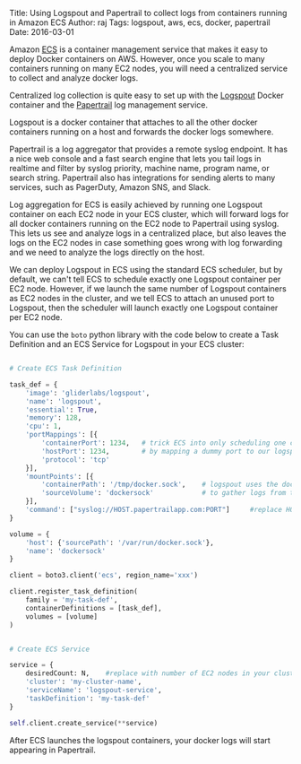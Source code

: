 Title:  Using Logspout and Papertrail to collect logs from containers running in Amazon ECS
Author: raj
Tags:   logspout, aws, ecs, docker, papertrail
Date:   2016-03-01


Amazon [ECS](https://aws.amazon.com/ecs/) is a container management service that makes it
easy to deploy Docker containers on AWS. However, once you scale to many containers running
on many EC2 nodes, you will need a centralized service to collect and analyze docker logs.

Centralized log collection is quite easy to set up with the [Logspout](https://github.com/gliderlabs/logspout)
Docker container and the [Papertrail](https://papertrailapp.com) log management service.

Logspout is a docker container that attaches to all the other docker containers running
on a host and forwards the docker logs somewhere.

Papertrail is a log aggregator that provides a remote syslog endpoint. It has a nice
web console and a fast search engine that lets you tail logs in realtime and
filter by syslog priority, machine name, program name, or search string.
Papertrail also has integrations for sending alerts to many services, such as PagerDuty,
Amazon SNS, and Slack.

Log aggregation for ECS is easily achieved by running one Logspout container on
each EC2 node in your ECS cluster, which will forward logs for all docker containers
running on the EC2 node to Papertrail using syslog. This lets us see and analyze
logs in a centralized place, but also leaves the logs on the EC2 nodes in case
something goes wrong with log forwarding and we need to analyze the logs
directly on the host.

We can deploy Logspout in ECS using the standard ECS scheduler, but by default, we can't
tell ECS to schedule exactly one Logspout container per EC2 node. However, if we launch
the same number of Logspout containers as EC2 nodes in the cluster, and we tell ECS to
attach an unused port to Logspout, then the scheduler will launch exactly one Logspout
container per EC2 node.

You can use the `boto` python library with the code below to create a Task Definition and
an ECS Service for Logspout in your ECS cluster:

```python

# Create ECS Task Definition

task_def = {
    'image': 'gliderlabs/logspout',
    'name': 'logspout',
    'essential': True,
    'memory': 128,
    'cpu': 1,
    'portMappings': [{
        'containerPort': 1234,   # trick ECS into only scheduling one container per node
        'hostPort': 1234,        # by mapping a dummy port to our logspout container
        'protocol': 'tcp'
    }],
    'mountPoints': [{
        'containerPath': '/tmp/docker.sock',    # logspout uses the docker unix socket
        'sourceVolume': 'dockersock'            # to gather logs from the other containers
    }],
    'command': ["syslog://HOST.papertrailapp.com:PORT"]     #replace HOST and PORT with your account's config
}

volume = {
    'host': {'sourcePath': '/var/run/docker.sock'},
    'name': 'dockersock'
}

client = boto3.client('ecs', region_name='xxx')

client.register_task_definition(
    family = 'my-task-def',
    containerDefinitions = [task_def],
    volumes = [volume]
)


# Create ECS Service

service = {
    desiredCount: N,    #replace with number of EC2 nodes in your cluster
    'cluster': 'my-cluster-name',
    'serviceName': 'logspout-service',
    'taskDefinition': 'my-task-def'
}

self.client.create_service(**service)
```

After ECS launches the logspout containers, your docker logs will start appearing in Papertrail.

